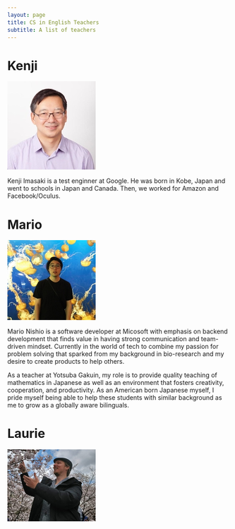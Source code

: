 ```yaml
---
layout: page
title: CS in English Teachers
subtitle: A list of teachers
---
```


# Kenji

![Kenji Imasaki](/img/Kenji.jpeg )

Kenji Imasaki is a test enginner at Google. He was born in Kobe, Japan
and went to schools in Japan and Canada. Then, we worked for Amazon
and Facebook/Oculus.   


# Mario

![Mario Nishio](/img/Mario.jpg )

Mario Nishio is a software developer at Micosoft with emphasis on
backend development that finds value in having strong communication
and team-driven mindset. Currently in the world of tech to combine my
passion for problem solving that sparked from my background in
bio-research and my desire to create products to help others.

As a teacher at Yotsuba Gakuin, my role is to provide quality teaching
of mathematics in Japanese as well as an environment that fosters
creativity, cooperation, and productivity. As an American born
Japanese myself, I pride myself being able to help these students with
similar background as me to grow as a globally aware bilinguals.

# Laurie

![Laurie Griffiths](/img/Laurie.jpg )





<!--stackedit_data:
eyJoaXN0b3J5IjpbLTE0Mzc1ODIyXX0=
-->